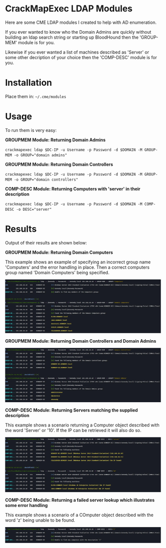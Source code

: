 # CrackMapExec LDAP Modules
Here are some CME LDAP modules I created to help with AD enumeration. 

If you ever wanted to know who the Domain Admins are quickly without building an ldap search string or starting up BloodHound then the 'GROUP-MEM' module is for you. 

Likewise if you ever wanted a list of machines described as 'Server' or some other decription of your choice then the 'COMP-DESC' module is for you. 

# Installation

Place them in: `~/.cme/modules`

# Usage

To run them is very easy:

**GROUPMEM Module: Returning Domain Admins**

`crackmapexec ldap $DC-IP -u Username -p Password -d $DOMAIN -M GROUP-MEM -o GROUP="domain admins"`

**GROUPMEM Module:  Returning Domain Controllers**

`crackmapexec ldap $DC-IP -u Username -p Password -d $DOMAIN -M GROUP-MEM -o GROUP="domain controllers"`

**COMP-DESC Module: Returning Computers with 'server' in their description**

`crackmapexec ldap $DC-IP -u Username -p Password -d $DOMAIN -M COMP-DESC -o DESC="server"`

# Results

Output of their results are shown below:

**GROUPMEM Module: Returning Domain Computers**

This example shows an example of specifying an incorrect group name 'Computers' and the error handling in place. 
Then a correct computers group named 'Domain Computers' being specified.

<img alt="da" src="/images/COMPUTERS.jpg"/>

**GROUPMEM Module: Returning Domain Controllers and Domain Admins**

<img alt="da" src="/images/DCDA.jpg"/>



**COMP-DESC Module: Returning Servers matching the supplied description**

This example shows a scenario returning a Computer object described with the word 'Server' or '10'. 
If the IP can be retrieved it will also do so.

<img alt="da" src="/images/COMP-DESC.jpg"/>

**COMP-DESC Module: Returning a failed server lookup which illustrates some error handling**

This example shows a scenario of a COmputer object described with the word 'z' being unable to be found. 

<img alt="da" src="/images/COMP-DESC-FAIL.jpg"/>
